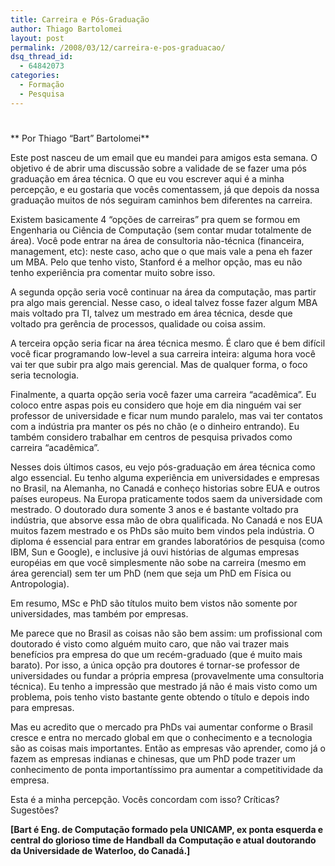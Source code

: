 ```yaml
---
title: Carreira e Pós-Graduação
author: Thiago Bartolomei
layout: post
permalink: /2008/03/12/carreira-e-pos-graduacao/
dsq_thread_id:
  - 64842073
categories:
  - Formação
  - Pesquisa
---
```

# 

** Por Thiago “Bart” Bartolomei**

Este post nasceu de um email que eu mandei para amigos esta semana. O objetivo é de abrir uma discussão sobre a validade de se fazer uma pós graduação em área técnica. O que eu vou escrever aqui é a minha percepção, e eu gostaria que vocês comentassem, já que depois da nossa graduação muitos de nós seguiram caminhos bem diferentes na carreira.

Existem basicamente 4 “opções de carreiras” pra quem se formou em Engenharia ou Ciência de Computação (sem contar mudar totalmente de área). Você pode entrar na área de consultoria não-técnica (financeira, management, etc): neste caso, acho que o que mais vale a pena eh fazer um MBA. Pelo que tenho visto, Stanford é a melhor opção, mas eu não tenho experiência pra comentar muito sobre isso.

A segunda opção seria você continuar na área da computação, mas partir pra algo mais gerencial. Nesse caso, o ideal talvez fosse fazer algum MBA mais voltado pra TI, talvez um mestrado em área técnica, desde que voltado pra gerência de processos, qualidade ou coisa assim.

A terceira opção seria ficar na área técnica mesmo. É claro que é bem difícil você ficar programando low-level a sua carreira inteira: alguma hora você vai ter que subir pra algo mais gerencial. Mas de qualquer forma, o foco seria tecnologia.

Finalmente, a quarta opção seria você fazer uma carreira “acadêmica”. Eu coloco entre aspas pois eu considero que hoje em dia ninguém vai ser professor de universidade e ficar num mundo paralelo, mas vai ter contatos com a indústria pra manter os pés no chão (e o dinheiro entrando). Eu também considero trabalhar em centros de pesquisa privados como carreira “acadêmica”.

Nesses dois últimos casos, eu vejo pós-graduação em área técnica como algo essencial. Eu tenho alguma experiência em universidades e empresas no Brasil, na Alemanha, no Canadá e conheço historias sobre EUA e outros países europeus. Na Europa praticamente todos saem da universidade com mestrado. O doutorado dura somente 3 anos e é bastante voltado pra indústria, que absorve essa mão de obra qualificada. No Canadá e nos EUA muitos fazem mestrado e os PhDs são muito bem vindos pela indústria. O diploma é essencial para entrar em grandes laboratórios de pesquisa (como IBM, Sun e Google), e inclusive já ouvi histórias de algumas empresas européias em que você simplesmente não sobe na carreira (mesmo em área gerencial) sem ter um PhD (nem que seja um PhD em Física ou Antropologia).

Em resumo, MSc e PhD são títulos muito bem vistos não somente por universidades, mas também por empresas.

Me parece que no Brasil as coisas não são bem assim: um profissional com doutorado é visto como alguém muito caro, que não vai trazer mais benefícios pra empresa do que um recém-graduado (que é muito mais barato). Por isso, a única opção pra doutores é tornar-se professor de universidades ou fundar a própria empresa (provavelmente uma consultoria técnica). Eu tenho a impressão que mestrado já não é mais visto como um problema, pois tenho visto bastante gente obtendo o título e depois indo para empresas.

Mas eu acredito que o mercado pra PhDs vai aumentar conforme o Brasil cresce e entra no mercado global em que o conhecimento e a tecnologia são as coisas mais importantes. Então as empresas vão aprender, como já o fazem as empresas indianas e chinesas, que um PhD pode trazer um conhecimento de ponta importantíssimo pra aumentar a competitividade da empresa.

Esta é a minha percepção. Vocês concordam com isso? Críticas? Sugestões?

**[Bart é Eng. de Computação formado pela UNICAMP, ex ponta esquerda e central do glorioso time de Handball da Computação e atual doutorando da Universidade de Waterloo, do Canadá.]**